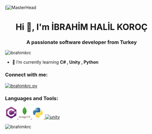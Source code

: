 [![MasterHead]([https://pchocasi.com.tr/yazilimcilar-icin-5-duvar-kagidi-113711/](https://pchocasi.com.tr/wp-content/uploads/2021/05/nubelson-fernandes-Xqckh_XVU4-unsplash-1024x1024.jpg))

<h1 align="center">Hi 👋, I'm İBRAHİM HALİL KOROÇ</h1>
<h3 align="center">A passionate software developer from Turkey</h3>

<p align="left"> <img src="https://komarev.com/ghpvc/?username=ibrahimkrc&label=Profile%20views&color=0e75b6&style=flat" alt="ibrahimkrc" /> </p>

- 🌱 I’m currently learning **C# , Unity , Python**

<h3 align="left">Connect with me:</h3>
<p align="left">
<a href="https://instagram.com/ibrahimkrc.py" target="blank"><img align="center" src="https://raw.githubusercontent.com/rahuldkjain/github-profile-readme-generator/master/src/images/icons/Social/instagram.svg" alt="ibrahimkrc.py" height="30" width="40" /></a>
</p>

<h3 align="left">Languages and Tools:</h3>
<p align="left"> <a href="https://www.w3schools.com/cs/" target="_blank" rel="noreferrer"> <img src="https://raw.githubusercontent.com/devicons/devicon/master/icons/csharp/csharp-original.svg" alt="csharp" width="40" height="40"/> </a> <a href="https://www.mongodb.com/" target="_blank" rel="noreferrer"> <img src="https://raw.githubusercontent.com/devicons/devicon/master/icons/mongodb/mongodb-original-wordmark.svg" alt="mongodb" width="40" height="40"/> </a> <a href="https://www.python.org" target="_blank" rel="noreferrer"> <img src="https://raw.githubusercontent.com/devicons/devicon/master/icons/python/python-original.svg" alt="python" width="40" height="40"/> </a> <a href="https://unity.com/" target="_blank" rel="noreferrer"> <img src="https://www.vectorlogo.zone/logos/unity3d/unity3d-icon.svg" alt="unity" width="40" height="40"/> </a> </p>

<p><img align="center" src="https://github-readme-streak-stats.herokuapp.com/?user=ibrahimkrc&" alt="ibrahimkrc" /></p>
